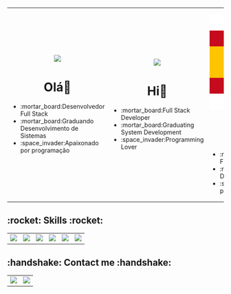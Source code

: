 <table align = "center">
    <tr>
            <td>
                    <div>
                            <p align = "center">
                                     <img src = "https://github.githubassets.com/images/icons/emoji/unicode/1f1e7-1f1f7.png?v8"/>                      
                                    <h1 align = "center">Olá👋</h1>
                    <ul>
                            <li>:mortar_board:Desenvolvedor Full Stack</li>
                            <li>:mortar_board:Graduando Desenvolvimento de Sistemas</li>
                            <li>:space_invader:Apaixonado por programação</li>
                            </div>
            </td>
            <td>
                    <div>
                            <p align = "center">
                                    <img src = "https://github.githubassets.com/images/icons/emoji/unicode/1f1fa-1f1f8.png?v8"/>
                                    <h1 align = "center">Hi👋</h1>
                    <ul>                
                            <li>:mortar_board:Full Stack Developer</li>
                            <li>:mortar_board:Graduating System Development</li>
                            <li>:space_invader:Programming Lover</li>
            </td>           </div>    
            <td>
                    <div>
                            <p align = "center">
                                     <img src = "https://raw.githubusercontent.com/antoniovandre/antoniovandre_eval_GUI/master/Bandeira%20da%20Espanha%20-%20320p.png"/>                      
                                    <h1 align = "center">Hola👋</h1>
                    <ul>
                            <li>:mortar_board:Desenvolvedor Full Stack</li>
                            <li>:mortar_board:Estudiando Desarrollo de Sistemas</li>
                            <li>:space_invader:Enamorado por programación</li>
                            </div>
            </td>                
                            
                   
              
</table>         
<p align = "center">
<h2><bold> :rocket: Skills :rocket: </bold></h2> </p>
<table align = "center">
    <tr>
    <td>
        <div>
            <img src="https://camo.githubusercontent.com/f327d71e799e406fe3e3a9d4ad1873e713a4a0cdadcaaf20f546f2745c3e975b/68747470733a2f2f696d672e736869656c64732e696f2f62616467652f2d6a6176612d3366343434313f7374796c653d706c6173746963266c6f676f3d6a617661"/>
        </div>
    </td>
      <td>
        <div>
          <img src = "https://camo.githubusercontent.com/982803cf428cb92cba498357d31f402ea379bc550f2293db476ff4d022673232/68747470733a2f2f696d672e736869656c64732e696f2f62616467652f2d435353332d3135373242363f7374796c653d706c6173746963266c6f676f3d63737333"/>
        </div>
    </td>
      <td>
        <div>
       <img src = "https://camo.githubusercontent.com/973ef79f4480abda619de36ae96f335e9f4167d330d827b14a86b31587762deb/68747470733a2f2f696d672e736869656c64732e696f2f62616467652f2d48544d4c352d4533344632363f7374796c653d706c6173746963266c6f676f3d68746d6c35266c6f676f436f6c6f723d7768697465"/>
        </div>
    </td>
     <td>
        <div>
     <img src = "https://camo.githubusercontent.com/90a2f2eef5a9a6b15801e0b5b3c63f0a05ff51272a2a65ba3a0e337e89f9cb4d/68747470733a2f2f696d672e736869656c64732e696f2f62616467652f2d4769744875622d3138313731373f7374796c653d706c6173746963266c6f676f3d676974687562"/>
        </div>
    </td>
     <td>
        <div>
  <img src = "https://camo.githubusercontent.com/b85dffbd82a08945f5f2833e3a5e958ec894d31cd58ccc6192efe16957c5a5f2/68747470733a2f2f696d672e736869656c64732e696f2f62616467652f2d4a6176615363726970742d626c61636b3f7374796c653d706c6173746963266c6f676f3d6a617661736372697074"/>
        </div>
    </td>
      <td>
        <div>
<img src = "https://camo.githubusercontent.com/e06b2c1d10250975f17992d147486a5efc58e89d735dbbd6e200301dd3d5bb90/68747470733a2f2f696d672e736869656c64732e696f2f62616467652f6d7973716c2d3434373941312e7376673f267374796c653d666f722d7468652d6261646765266c6f676f3d6d7973716c266c6f676f436f6c6f723d7768697465"/>
        </div>
    </td>
    </tr>
</table>

<h2><bold>:handshake: Contact me :handshake:</bold></h2> 
<table align = "center">
    <tr>
    <td>
        <div>
           <a href = "https://www.facebook.com/gustavo.esteban.982/">
<img src = "https://img.shields.io/badge/facebook-%231877F2.svg?&style=for-the-badge&logo=facebook&logoColor=white"/></a>
        </div>
    </td>
      <td>
        <div>
          <a href = "https://www.linkedin.com/in/gustavo-esteban-20b975190/">
<img src="https://img.shields.io/badge/linkedin-%230077B5.svg?&style=for-the-badge&logo=linkedin&logoColor=white" /></a>
        </div>
    </td>        
  </tr>
</table>       

